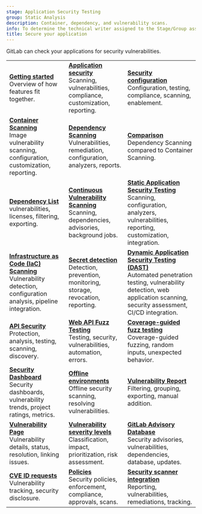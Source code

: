 ```yaml
---
stage: Application Security Testing
group: Static Analysis
description: Container, dependency, and vulnerability scans.
info: To determine the technical writer assigned to the Stage/Group associated with this page, see https://handbook.gitlab.com/handbook/product/ux/technical-writing/#assignments
title: Secure your application
---
```


GitLab can check your applications for security vulnerabilities.

| | | |
|--|--|--|
| [**Getting started**](get-started-security.md)<br>Overview of how features fit together. | [**Application security**](index.md)<br>Scanning, vulnerabilities, compliance, customization, reporting. | [**Security configuration**](configuration/index.md)<br>Configuration, testing, compliance, scanning, enablement. |
| [**Container Scanning**](container_scanning/index.md)<br>Image vulnerability scanning, configuration, customization, reporting. | [**Dependency Scanning**](dependency_scanning/index.md)<br>Vulnerabilities, remediation, configuration, analyzers, reports. | [**Comparison**](comparison_dependency_and_container_scanning.md)<br>Dependency Scanning compared to Container Scanning. |
| [**Dependency List**](dependency_list/index.md)<br>vulnerabilities, licenses, filtering, exporting. | [**Continuous Vulnerability Scanning**](continuous_vulnerability_scanning/index.md)<br>Scanning, dependencies, advisories, background jobs. | [**Static Application Security Testing**](sast/index.md)<br>Scanning, configuration, analyzers, vulnerabilities, reporting, customization, integration. |
| [**Infrastructure as Code (IaC) Scanning**](iac_scanning/index.md)<br>Vulnerability detection, configuration analysis, pipeline integration. | [**Secret detection**](secret_detection/index.md)<br>Detection, prevention, monitoring, storage, revocation, reporting. | [**Dynamic Application Security Testing (DAST)**](dast/index.md)<br>Automated penetration testing, vulnerability detection, web application scanning, security assessment, CI/CD integration. |
| [**API Security**](api_security/index.md)<br>Protection, analysis, testing, scanning, discovery. | [**Web API Fuzz Testing**](api_fuzzing/index.md)<br>Testing, security, vulnerabilities, automation, errors. | [**Coverage-guided fuzz testing**](coverage_fuzzing/index.md)<br>Coverage-guided fuzzing, random inputs, unexpected behavior. |
| [**Security Dashboard**](security_dashboard/index.md)<br>Security dashboards, vulnerability trends, project ratings, metrics. | [**Offline environments**](offline_deployments/index.md)<br>Offline security scanning, resolving vulnerabilities. | [**Vulnerability Report**](vulnerability_report/index.md)<br>Filtering, grouping, exporting, manual addition. |
| [**Vulnerability Page**](vulnerabilities/index.md)<br>Vulnerability details, status, resolution, linking issues. | [**Vulnerability severity levels**](vulnerabilities/severities.md)<br>Classification, impact, prioritization, risk assessment. | [**GitLab Advisory Database**](gitlab_advisory_database/index.md)<br>Security advisories, vulnerabilities, dependencies, database, updates. |
| [**CVE ID requests**](cve_id_request.md)<br>Vulnerability tracking, security disclosure. | [**Policies**](policies/index.md)<br>Security policies, enforcement, compliance, approvals, scans. | [**Security scanner integration**](../../development/integrations/secure.md)<br>Reporting, vulnerabilities, remediations, tracking. |
